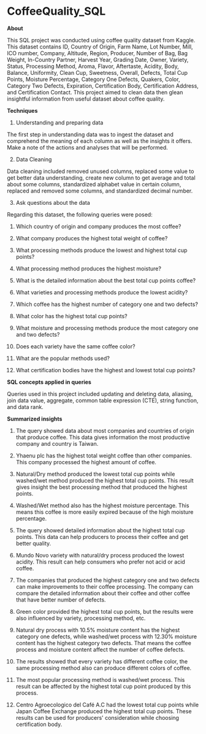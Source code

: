# CoffeeQuality_SQL

**About**

This SQL project was conducted using coffee quality dataset from Kaggle. This dataset contains ID, Country of Origin, Farm Name, Lot Number, Mill, ICO number, Company, Altitude, Region, Producer, Number of Bag, Bag Weight, In-Country Partner, Harvest Year, Grading Date, Owner, Variety, Status, Processing Method, Aroma, Flavor, Aftertaste, Acidity, Body, Balance, Uniformity, Clean Cup, Sweetness, Overall, Defects, Total Cup Points, Moisture Percentage, Category One Defects, Quakers, Color, Category Two Defects, Expiration, Certification Body, Certification Address, and Certification Contact. This project aimed to clean data then glean insightful information from useful dataset about coffee quality.

**Techniques**
1.	Understanding and preparing data

The first step in understanding data was to ingest the dataset and comprehend the meaning of each column as well as the insights it offers. Make a note of the actions and analyses that will be performed.

2.	Data Cleaning

Data cleaning included removed unused columns, replaced some value to get better data understanding, create new column to get average and total about some columns, standardized alphabet value in certain column, replaced and removed some columns, and standardized decimal number. 

3.	Ask questions about the data

Regarding this dataset, the following queries were posed:

1.	Which country of origin and company produces the most coffee?

2.	What company produces the highest total weight of coffee?

3.	What processing methods produce the lowest and highest total cup points?

4.	What processing method produces the highest moisture?

5.	What is the detailed information about the best total cup points coffee?

6.	What varieties and processing methods produce the lowest acidity?

7.	Which coffee has the highest number of category one and two defects?

8.	What color has the highest total cup points?

9.	What moisture and processing methods produce the most category one and two defects?

10.	Does each variety have the same coffee color?

11.	What are the popular methods used?

12.	What certification bodies have the highest and lowest total cup points?

**SQL concepts applied in queries**

Queries used in this project included updating and deleting data, aliasing, join data value, aggregate, common table expression (CTE), string function, and data rank. 

**Summarized insights**

1.	The query showed data about most companies and countries of origin that produce coffee. This data gives information the most productive company and country is Taiwan.

2.	Yhaenu plc has the highest total weight coffee than other companies. This company processed the highest amount of coffee.

3.	Natural/Dry method produced the lowest total cup points while washed/wet method produced the highest total cup points. This result gives insight the best processing method that produced the highest points.

4.	Washed/Wet method also has the highest moisture percentage. This means this coffee is more easily expired because of the high moisture percentage.

5.	The query showed detailed information about the highest total cup points. This data can help producers to process their coffee and get better quality. 

6.	Mundo Novo variety with natural/dry process produced the lowest acidity. This result can help consumers who prefer not acid or acid coffee.

7.	The companies that produced the highest category one and two defects can make improvements to their coffee processing. The company can compare the detailed information about their coffee and other coffee that have better number of defects.

8.	Green color provided the highest total cup points, but the results were also influenced by variety, processing method, etc.

9.	Natural dry process with 10.5% moisture content has the highest category one defects, while washed/wet process with 12.30% moisture content has the highest category two defects. That means the coffee process and moisture content affect the number of coffee defects.

10.	The results showed that every variety has different coffee color, the same processing method also can produce different colors of coffee.

11.	The most popular processing method is washed/wet process. This result can be affected by the highest total cup point produced by this process.

12.	Centro Agroecologico del Café A.C had the lowest total cup points while Japan Coffee Exchange produced the highest total cup points. These results can be used for producers' consideration while choosing certification body. 
